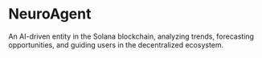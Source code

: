 # NeuroAgent
An AI-driven entity in the Solana blockchain, analyzing trends, forecasting opportunities, and guiding users in the decentralized ecosystem.
